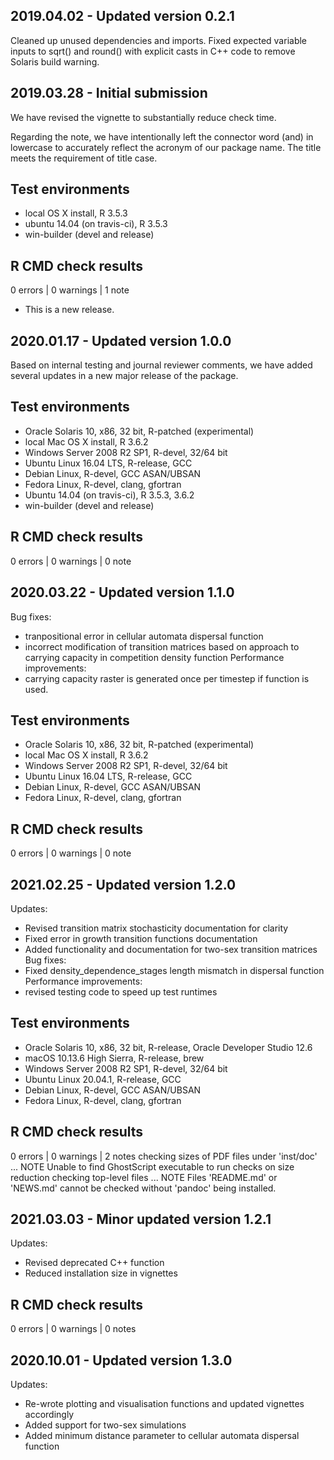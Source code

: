## 2019.04.02 - Updated version 0.2.1
Cleaned up unused dependencies and imports.
Fixed expected variable inputs to sqrt() and round() with explicit casts in C++ code to remove Solaris build warning.

## 2019.03.28 - Initial submission
We have revised the vignette to substantially reduce check time.

Regarding the note, we have intentionally left the connector word (and) in lowercase to accurately reflect the acronym of our package name. The title meets the requirement of title case.

## Test environments
* local OS X install, R 3.5.3
* ubuntu 14.04 (on travis-ci), R 3.5.3
* win-builder (devel and release)

## R CMD check results
0 errors | 0 warnings | 1 note

* This is a new release.

## 2020.01.17 - Updated version 1.0.0
Based on internal testing and journal reviewer comments, we have added several updates in a new major release of the package.

## Test environments
* Oracle Solaris 10, x86, 32 bit, R-patched (experimental)
* local Mac OS X install, R 3.6.2
* Windows Server 2008 R2 SP1, R-devel, 32/64 bit
* Ubuntu Linux 16.04 LTS, R-release, GCC
* Debian Linux, R-devel, GCC ASAN/UBSAN
* Fedora Linux, R-devel, clang, gfortran
* Ubuntu 14.04 (on travis-ci), R 3.5.3, 3.6.2
* win-builder (devel and release)

## R CMD check results
0 errors | 0 warnings | 0 note

## 2020.03.22 - Updated version 1.1.0
Bug fixes:
- tranpositional error in cellular automata dispersal function
- incorrect modification of transition matrices based on approach to carrying capacity
  in competition density function
Performance improvements:
- carrying capacity raster is generated once per timestep if function is used.
  
## Test environments
* Oracle Solaris 10, x86, 32 bit, R-patched (experimental)
* local Mac OS X install, R 3.6.2
* Windows Server 2008 R2 SP1, R-devel, 32/64 bit
* Ubuntu Linux 16.04 LTS, R-release, GCC
* Debian Linux, R-devel, GCC ASAN/UBSAN
* Fedora Linux, R-devel, clang, gfortran

## R CMD check results
0 errors | 0 warnings | 0 note

## 2021.02.25 - Updated version 1.2.0
Updates:
- Revised transition matrix stochasticity documentation for clarity
- Fixed error in growth transition functions documentation
- Added functionality and documentation for two-sex transition matrices
Bug fixes:
- Fixed density_dependence_stages length mismatch in dispersal function
Performance improvements:
- revised testing code to speed up test runtimes

## Test environments
* Oracle Solaris 10, x86, 32 bit, R-release, Oracle Developer Studio 12.6
* macOS 10.13.6 High Sierra, R-release, brew
* Windows Server 2008 R2 SP1, R-devel, 32/64 bit
* Ubuntu Linux 20.04.1, R-release, GCC
* Debian Linux, R-devel, GCC ASAN/UBSAN
* Fedora Linux, R-devel, clang, gfortran

## R CMD check results
0 errors | 0 warnings | 2 notes
checking sizes of PDF files under 'inst/doc' ... NOTE
  Unable to find GhostScript executable to run checks on size reduction
checking top-level files ... NOTE
Files 'README.md' or 'NEWS.md' cannot be checked without 'pandoc' being installed.

## 2021.03.03 - Minor updated version 1.2.1
Updates:
- Revised deprecated C++ function
- Reduced installation size in vignettes

## R CMD check results
0 errors | 0 warnings | 0 notes

## 2020.10.01 - Updated version 1.3.0
Updates:
- Re-wrote plotting and visualisation functions and updated vignettes accordingly
- Added support for two-sex simulations
- Added minimum distance parameter to cellular automata dispersal function